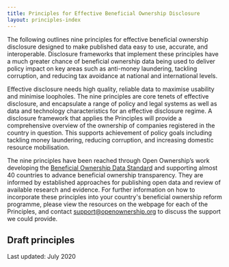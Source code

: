 ```yaml
---
title: Principles for Effective Beneficial Ownership Disclosure
layout: principles-index
---
```


The following outlines nine principles for effective beneficial ownership disclosure designed to make published data easy to use, accurate, and interoperable. Disclosure frameworks that implement these principles have a much greater chance of beneficial ownership data being used to deliver policy impact on key areas such as anti-money laundering, tackling corruption, and reducing tax avoidance at national and international levels.

Effective disclosure needs high quality, reliable data to maximise usability and minimise loopholes. The nine principles are core tenets of effective disclosure, and encapsulate a range of policy and legal systems as well as data and technology characteristics for an effective disclosure regime. A disclosure framework that applies the Principles will provide a comprehensive overview of the ownership of companies registered in the country in question. This supports achievement of policy goals including tackling money laundering, reducing corruption, and increasing domestic resource mobilisation.

The nine principles have been reached through Open Ownership’s work developing the [Beneficial Ownership Data Standard](https://standard.openownership.org) and supporting almost 40 countries to advance beneficial ownership transparency. They are informed by established approaches for publishing open data and review of available research and evidence. For further information on how to incorporate these principles into your country's beneficial ownership reform programme, please view the resources on the webpage for each of the Principles, and contact [support@openownership.org](mailto:support@openownership.org) to discuss the support we could provide.

## Draft principles

Last updated: July 2020
